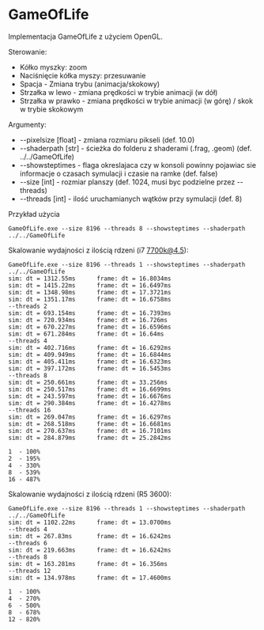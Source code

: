 # GameOfLife

Implementacja GameOfLife z użyciem OpenGL.

Sterowanie:
* Kółko myszky: zoom
* Naciśnięcie kółka myszy: przesuwanie
* Spacja - Zmiana trybu (animacja/skokowy)
* Strzałka w lewo - zmiana prędkości w trybie animacji (w dół)
* Strzałka w prawko - zmiana prędkości w trybie animacji (w górę) / skok w trybie skokowym

Argumenty:
* --pixelsize [float] - zmiana rozmiaru pikseli (def. 10.0)
* --shaderpath [str] - ścieżka do folderu z shaderami (.frag, .geom) (def. ../../GameOfLife)
* --showsteptimes - flaga okreslajaca czy w konsoli powinny pojawiac sie informacje o czasach symulacji i czasie na ramke (def. false)
* --size [int] - rozmiar planszy (def. 1024, musi byc podzielne przez --threads)
* --threads [int] - ilość uruchamianych wątków przy symulacji (def. 8)

Przykład użycia
```
GameOfLife.exe --size 8196 --threads 8 --showsteptimes --shaderpath ../../GameOfLife
```
Skalowanie wydajności z ilością rdzeni (i7 7700k@4.5):
```
GameOfLife.exe --size 8196 --threads 1 --showsteptimes --shaderpath ../../GameOfLife 
sim: dt = 1312.55ms      frame: dt = 16.8034ms
sim: dt = 1415.22ms      frame: dt = 16.6497ms
sim: dt = 1348.98ms      frame: dt = 17.3721ms
sim: dt = 1351.17ms      frame: dt = 16.6758ms
--threads 2
sim: dt = 693.154ms      frame: dt = 16.7393ms
sim: dt = 720.934ms      frame: dt = 16.726ms
sim: dt = 670.227ms      frame: dt = 16.6596ms
sim: dt = 671.284ms      frame: dt = 16.64ms
--threads 4
sim: dt = 402.716ms      frame: dt = 16.6292ms
sim: dt = 409.949ms      frame: dt = 16.6844ms
sim: dt = 405.411ms      frame: dt = 16.6323ms
sim: dt = 397.172ms      frame: dt = 16.5453ms
--threads 8
sim: dt = 250.661ms      frame: dt = 33.256ms
sim: dt = 250.517ms      frame: dt = 16.6699ms
sim: dt = 243.597ms      frame: dt = 16.6676ms
sim: dt = 290.384ms      frame: dt = 16.4278ms
--threads 16
sim: dt = 269.047ms      frame: dt = 16.6297ms
sim: dt = 268.518ms      frame: dt = 16.6681ms
sim: dt = 270.637ms      frame: dt = 16.7101ms
sim: dt = 284.879ms      frame: dt = 25.2842ms
```
```
1  - 100%
2  - 195%
4  - 330%
8  - 539%
16 - 487%
```
Skalowanie wydajności z ilością rdzeni (R5 3600):
```
GameOfLife.exe --size 8196 --threads 1 --showsteptimes --shaderpath ../../GameOfLife 
sim: dt = 1102.22ms      frame: dt = 13.0700ms
--threads 4
sim: dt = 267.83ms       frame: dt = 16.6242ms
--threads 6
sim: dt = 219.663ms      frame: dt = 16.6242ms
--threads 8
sim: dt = 163.281ms      frame: dt = 16.356ms
--threads 12
sim: dt = 134.978ms      frame: dt = 17.4600ms
```
```
1  - 100%
4  - 270%
6  - 500%
8  - 678%
12 - 820%
```

